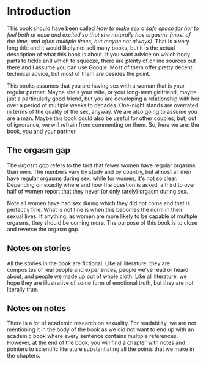 # Introduction

This book should have been called _How to make sex a safe space for her to feel
both at ease and excited so that she naturally has orgasms (most of the time,
and often multiple times, but maybe not always)_. That is a very long
title and it would likely not sell many books, but it is the actual description
of what this book is about. If you want advice on which body parts to tickle
and which to squeeze, there are plenty of online sources out there and I assume
you can use Google. Most of them offer pretty decent technical advice, but most
of them are besides the point.

This books assumes that you are having sex with a woman that is your regular
partner. Maybe she's your wife, or your long-term girlfriend, maybe just a
particularly good friend, but you are developing a relationship with her over a
period of multiple weeks to decades. One-night stands are overrated in terms of
the quality of the sex, anyway. We are also going to assume you are a man.
Maybe this book could also be useful for other couples, but, out of ignorance,
we will refrain from commenting on them. So, here we are: the book, you and
your partner.

## The orgasm gap

The _orgasm gap_ refers to the fact that fewer women have regular orgasms than
men. The numbers vary by study and by country, but almost all men have regular
orgasms during sex, while for women, it's not so clear. Depending on exactly
where and how the question is asked, a third to over half of women report that
they never (or only rarely) orgasm during sex.

Note all women have had sex during which they did not come and that is
perfectly fine. What is not fine is when this becomes the norm in their sexual
lives. If anything, as women are more likely to be capable of multiple orgasms,
they should be coming more. The purpose of this book is to close and reverse
the orgasm gap.

## Notes on stories

All the stories in the book are fictional. Like all literature, they are
composites of real people and experiences, people we've read or heard about,
and people we made up out of whole cloth. Like all literature, we hope they are
illustrative of some form of emotional truth, but they are not literally true.

## Notes on notes

There is a lot of academic research on sexuality. For readability, we are not
mentioning it in the body of the book as we did not want to end up with an
academic book where every sentence contains multiple references. However, at
the end of the book, you will find a chapter with notes and pointers to
scientific literature substantiating all the points that we make in the
chapters.

